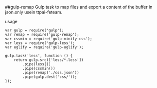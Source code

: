 ##gulp-remap
Gulp task to map files and export a content of the buffer in json.only usein ttpai-feteam.

  usage
```
var gulp = require('gulp');
var remap = require('gulp-remap');
var cssmin = require('gulp-minify-css');
var less = require('gulp-less');
var uglify = require('gulp-uglify');

gulp.task('less', function () {
	return gulp.src(['less/*.less'])
		.pipe(less())
		.pipe(cssmin())
		.pipe(remap('./css.json'))
		.pipe(gulp.dest('css/'));
});
```
